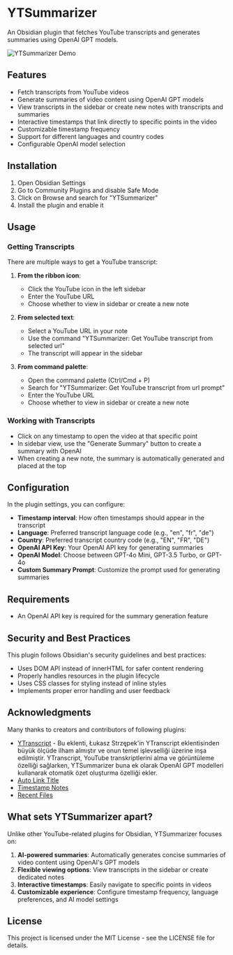 # YTSummarizer

An Obsidian plugin that fetches YouTube transcripts and generates summaries using OpenAI GPT models.

![YTSummarizer Demo](https://raw.githubusercontent.com/ardakalayci/ytsummarizer/main/assets/demo.gif)

## Features

- Fetch transcripts from YouTube videos
- Generate summaries of video content using OpenAI GPT models
- View transcripts in the sidebar or create new notes with transcripts and summaries
- Interactive timestamps that link directly to specific points in the video
- Customizable timestamp frequency
- Support for different languages and country codes
- Configurable OpenAI model selection

## Installation

1. Open Obsidian Settings
2. Go to Community Plugins and disable Safe Mode
3. Click on Browse and search for "YTSummarizer"
4. Install the plugin and enable it

## Usage

### Getting Transcripts

There are multiple ways to get a YouTube transcript:

1. **From the ribbon icon**:
   - Click the YouTube icon in the left sidebar
   - Enter the YouTube URL
   - Choose whether to view in sidebar or create a new note

2. **From selected text**:
   - Select a YouTube URL in your note
   - Use the command "YTSummarizer: Get YouTube transcript from selected url"
   - The transcript will appear in the sidebar

3. **From command palette**:
   - Open the command palette (Ctrl/Cmd + P)
   - Search for "YTSummarizer: Get YouTube transcript from url prompt"
   - Enter the YouTube URL
   - Choose whether to view in sidebar or create a new note

### Working with Transcripts

- Click on any timestamp to open the video at that specific point
- In sidebar view, use the "Generate Summary" button to create a summary with OpenAI
- When creating a new note, the summary is automatically generated and placed at the top

## Configuration

In the plugin settings, you can configure:

- **Timestamp interval**: How often timestamps should appear in the transcript
- **Language**: Preferred transcript language code (e.g., "en", "fr", "de")
- **Country**: Preferred transcript country code (e.g., "EN", "FR", "DE")
- **OpenAI API Key**: Your OpenAI API key for generating summaries
- **OpenAI Model**: Choose between GPT-4o Mini, GPT-3.5 Turbo, or GPT-4o
- **Custom Summary Prompt**: Customize the prompt used for generating summaries

## Requirements

- An OpenAI API key is required for the summary generation feature

## Security and Best Practices

This plugin follows Obsidian's security guidelines and best practices:

- Uses DOM API instead of innerHTML for safer content rendering
- Properly handles resources in the plugin lifecycle
- Uses CSS classes for styling instead of inline styles
- Implements proper error handling and user feedback

## Acknowledgments

Many thanks to creators and contributors of following plugins:

- [YTranscript](https://github.com/lstrzepek/obsidian-yt-transcript) - Bu eklenti, Łukasz Strzępek'in YTranscript eklentisinden büyük ölçüde ilham almıştır ve onun temel işlevselliği üzerine inşa edilmiştir. YTranscript, YouTube transkriptlerini alma ve görüntüleme özelliği sağlarken, YTSummarizer buna ek olarak OpenAI GPT modelleri kullanarak otomatik özet oluşturma özelliği ekler.
- [Auto Link Title](https://github.com/zolrath/obsidian-auto-link-title)
- [Timestamp Notes](https://github.com/juliang22/ObsidianTimestampNotes)
- [Recent Files](https://github.com/tgrosinger/recent-files-obsidian)

## What sets YTSummarizer apart?

Unlike other YouTube-related plugins for Obsidian, YTSummarizer focuses on:

1. **AI-powered summaries**: Automatically generates concise summaries of video content using OpenAI's GPT models
2. **Flexible viewing options**: View transcripts in the sidebar or create dedicated notes
3. **Interactive timestamps**: Easily navigate to specific points in videos
4. **Customizable experience**: Configure timestamp frequency, language preferences, and AI model settings

## License

This project is licensed under the MIT License - see the LICENSE file for details.
